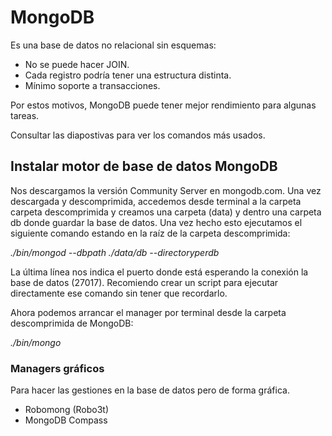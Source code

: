 # MongoDB
Es una base de datos no relacional sin esquemas:
- No se puede hacer JOIN.
- Cada registro podría tener una estructura distinta.
- Mínimo soporte a transacciones.

Por estos motivos, MongoDB puede tener mejor rendimiento para algunas tareas.

Consultar las diapostivas para ver los comandos más usados.

## Instalar motor de base de datos MongoDB
Nos descargamos la versión Community Server en mongodb.com. Una vez descargada y descomprimida, accedemos desde terminal a la carpeta carpeta descomprimida y creamos una carpeta (data) y dentro una carpeta db donde guardar la base de datos. Una vez hecho esto ejecutamos el siguiente comando estando en la raíz de la carpeta descomprimida:

*./bin/mongod --dbpath ./data/db --directoryperdb*

La última línea nos indica el puerto donde está esperando la conexión la base de datos (27017). Recomiendo crear un script para ejecutar directamente ese comando sin tener que recordarlo.

Ahora podemos arrancar el manager por terminal desde la carpeta descomprimida de MongoDB:

*./bin/mongo*

### Managers gráficos
Para hacer las gestiones en la base de datos pero de forma gráfica.
- Robomong (Robo3t)
- MongoDB Compass